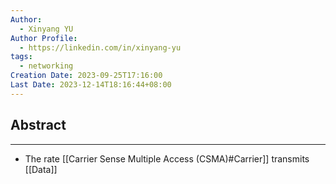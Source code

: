 ```yaml
---
Author:
  - Xinyang YU
Author Profile:
  - https://linkedin.com/in/xinyang-yu
tags:
  - networking
Creation Date: 2023-09-25T17:16:00
Last Date: 2023-12-14T18:16:44+08:00
---
```

## Abstract
---
- The rate [[Carrier Sense Multiple Access (CSMA)#Carrier]] transmits [[Data]]